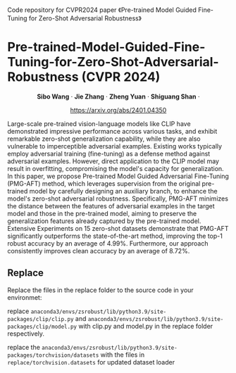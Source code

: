 Code repository for CVPR2024 paper 《Pre-trained Model Guided Fine-Tuning for Zero-Shot Adversarial Robustness》
# Pre-trained-Model-Guided-Fine-Tuning-for-Zero-Shot-Adversarial-Robustness (CVPR 2024)

<p align="center">
  <p align="center" margin-bottom="0px">
    <strong>Sibo Wang</strong></a>
    ·
    <strong>Jie Zhang</strong></a>
    ·
    <strong>Zheng Yuan</strong></a>
    ·
    <strong>Shiguang Shan</strong></a>
    ·
    <p align="center" margin-top="0px"><a href="https://arxiv.org/abs/2401.04350">https://arxiv.org/abs/2401.04350</a></p>
</p>
Large-scale pre-trained vision-language models like CLIP have demonstrated impressive performance across various tasks, and exhibit remarkable zero-shot generalization capability, while they are also vulnerable to imperceptible adversarial examples. 
Existing works typically employ adversarial training (fine-tuning) as a defense method against adversarial examples. 
However, direct application to the CLIP model may result in overfitting, compromising the model's capacity for generalization.
In this paper, we propose Pre-trained Model Guided Adversarial Fine-Tuning (PMG-AFT) method, which leverages supervision from the original pre-trained model by carefully designing an auxiliary branch, to enhance the model's zero-shot adversarial robustness.
Specifically, PMG-AFT minimizes the distance between the features of adversarial examples in the target model and those in the pre-trained model, aiming to preserve the generalization features already captured by the pre-trained model.
Extensive Experiments on 15 zero-shot datasets demonstrate that PMG-AFT significantly outperforms the state-of-the-art method, improving the top-1 robust accuracy by an average of 4.99%.
Furthermore, our approach consistently improves clean accuracy by an average of 8.72%.

## Replace
Replace the files in the replace folder to the source code in your environmet:  

replace `anaconda3/envs/zsrobust/lib/python3.9/site-packages/clip/clip.py` and `anaconda3/envs/zsrobust/lib/python3.9/site-packages/clip/model.py` with clip.py and model.py in the replace folder respectively. 

replace the `anaconda3/envs/zsrobust/lib/python3.9/site-packages/torchvision/datasets` with the files in `replace/torchvision.datasets` 
for updated dataset loader
